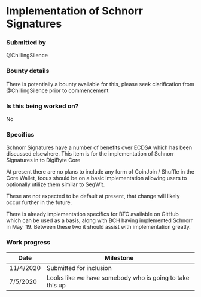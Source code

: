 # Implementation of Schnorr Signatures

### Submitted by
@ChillingSilence

### Bounty details
There is potentially a bounty available for this, please seek clarification from @ChillingSilence prior to commencement

### Is this being worked on?
No

### Specifics
Schnorr Signatures have a number of benefits over ECDSA which has been discussed elsewhere. This item is for the implementation of Schnorr Signatures in to DigiByte Core

At present there are no plans to include any form of CoinJoin / Shuffle in the Core Wallet, focus should be on a basic implementation allowing users to optionally utilize them similar to SegWit.

These are not expected to be default at present, that change will likely occur further in the future.

There is already implementation specifics for BTC available on GitHub which can be used as a basis, along with BCH having implemented Schnorr in May '19. Between these two it should assist with implementation greatly.

### Work progress

| Date | Milestone |
| --- | --- |
| 11/4/2020 | Submitted for inclusion |
| 7/5/2020 | Looks like we have somebody who is going to take this up |
